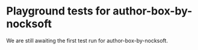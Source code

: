 # Playground tests for author-box-by-nocksoft
We are still awaiting the first test run for author-box-by-nocksoft.
